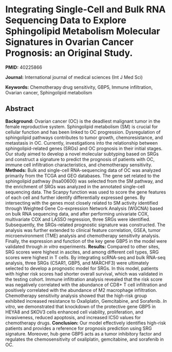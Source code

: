 # Integrating Single-Cell and Bulk RNA Sequencing Data to Explore Sphingolipid Metabolism Molecular Signatures in Ovarian Cancer Prognosis: an Original Study.

**PMID:** 40225866

**Journal:** International journal of medical sciences (Int J Med Sci)

**Keywords:** Chemotherapy drug sensitivity, GBP5, Immune infiltration, Ovarian cancer, Sphingolipid metabolism

## Abstract

<b>Background:</b> Ovarian cancer (OC) is the deadliest malignant tumor in the female reproductive
system. Sphingolipid metabolism (SM) is crucial for cellular function and has been linked to OC
progression. Dysregulation of sphingolipid pathways contributes to tumor growth, chemoresistance,
and metastasis in OC. Currently, investigations into the relationship between sphingolipid-related
genes (SRGs) and OC prognosis in their initial stages. Our study aimed to develop a novel molecular
subtyping based on SRGs and construct a signature to predict the prognosis of patients with OC,
immune cell infiltration characteristics, and chemotherapy sensitivity. <b>Methods:</b> Bulk and
single-cell RNA-sequencing data of OC was analyzed primarily from the TCGA and GEO databases. The
gene set related to the sphingolipid pathway (hsa00600) was selected from the SM pathway, and the
enrichment of SRGs was analyzed in the annotated single-cell sequencing data. The Scanpy function
was used to score the gene features of each cell and further identify differentially expressed
genes. By intersecting with the genes most closely related to SM activity identified through
Weighted Gene Co-expression Network Analysis (WGCNA) based on bulk RNA sequencing data, and after
performing univariate COX, multivariate COX and LASSO regression, three SRGs were identified.
Subsequently, the SRGs-related prognostic signature was constructed. The analysis was further
extended to clinical feature correlation, GSEA, tumor microenvironment (TME) analysis and
chemotherapy sensitivity analysis. Finally, the expression and function of the key gene GBP5 in the
model were validated through <i>in vitro</i> experiments. <b>Results:</b> Compared to other sites,
SRG scores were highest in ascites, and among different cell types, SRG scores were highest in T
cells. By integrating scRNA-seq and bulk RNA-seq analysis, three SRGs (C5AR1, GBP5, and MARCHF3)
were ultimately selected to develop a prognostic model for SRGs. In this model, patients with higher
risk scores had shorter overall survival, which was validated in the testing cohort. Immune
infiltration analysis revealed that the risk score was negatively correlated with the abundance of
CD8+ T cell infiltration and positively correlated with the abundance of M2 macrophage infiltration.
Chemotherapy sensitivity analysis showed that the high-risk group exhibited increased resistance to
Oxaliplatin, Gemcitabine, and Sorafenib. <i>In vitro</i>, we demonstrated that knockdown of the
protective gene GBP5 in HEYA8 and SKOV3 cells enhanced cell viability, proliferation, and
invasiveness, reduced apoptosis, and increased IC50 values for chemotherapy drugs.
<b>Conclusion:</b> Our model effectively identifies high-risk patients and provides a reference for
prognosis prediction using SRG signature. Moreover, hub gene GBP5 acts as a tumor inhibitory factor
and regulates the chemosensitivity of oxaliplatin, gemcitabine, and sorafenib in OC.
